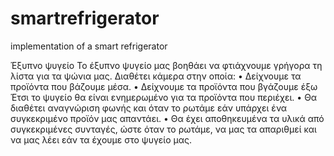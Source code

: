 # smartrefrigerator
implementation of a smart refrigerator


Έξυπνο ψυγείο
Το έξυπνο ψυγείο μας βοηθάει να φτιάχνουμε γρήγορα τη λίστα για τα ψώνια μας. 
Διαθέτει κάμερα στην οποία:
•	Δείχνουμε τα προϊόντα που βάζουμε μέσα.
•	Δείχνουμε τα προϊόντα που βγάζουμε έξω
Έτσι το ψυγείο θα είναι ενημερωμένο για τα προϊόντα που περιέχει.
•	Θα διαθέτει αναγνώριση φωνής και όταν το ρωτάμε εάν υπάρχει ένα συγκεκριμένο προϊόν μας απαντάει.
•	Θα έχει αποθηκευμένα τα υλικά από συγκεκριμένες συνταγές, ώστε όταν το ρωτάμε, να μας τα απαριθμεί και να μας λέει εάν τα έχουμε στο ψυγείο μας.
